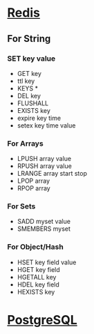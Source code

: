 # [Redis](https://redis.io/)

## For String
### SET key value
+ GET key
+ ttl key
+ KEYS *
+ DEL key
+ FLUSHALL
+ EXISTS key
+ expire key time
+ setex key time value

### For Arrays
+ LPUSH array value
+ RPUSH array value
+ LRANGE array start stop
+ LPOP array
+ RPOP array

### For Sets

+ SADD myset value
+ SMEMBERS myset

### For Object/Hash

+ HSET key field value
+ HGET key field
+ HGETALL key
+ HDEL key field
+ HEXISTS key 


# [PostgreSQL](https://www.postgresql.org/about/)


